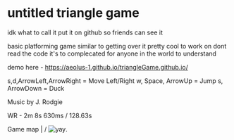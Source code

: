 # untitled triangle game

idk what to call it
put it on github so friends can see it

basic platforming game similar to getting over it
pretty cool to work on
dont read the code it's to complecated for anyone in the world to understand


demo here - https://aeolus-1.github.io/triangleGame.github.io/

s,d,ArrowLeft,ArrowRight = Move Left/Right
w, Space, ArrowUp = Jump
s, ArrowDown = Duck

Music by J. Rodgie

WR - 2m 8s 630ms / 128.63s 

Game map 
 |
\/
![yay](https://github.com/aeolus-1/triangleGame.github.io/blob/73ec873c87a5d4a467b9e7b15f522f1ef9192a01/gameMap.png "ur gay now").


